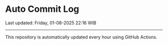 # Auto Commit Log

Last updated: Friday, 01-08-2025 22:16 WIB

---

This repository is automatically updated every hour using GitHub Actions.
